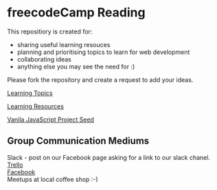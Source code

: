 # freecodeCamp Reading

This repositiory is created for:
  * sharing useful learning resouces
  * planning and prioritising topics to learn for web development
  * collaborating ideas 
  * anything else you may see the need for :) 

   
Please fork the repository and create a request to add your ideas.  

[Learning Topics](https://github.com/ashB100/freecode-camp-reading/blob/master/topics.md)  
  
[Learning Resources](https://github.com/ashB100/freecode-camp-reading/blob/master/learning-resources.md)

[Vanila JavaScript Project Seed](https://github.com/ashB100/fcc-project-seed-vanillajs)

## Group Communication Mediums
Slack - post on our Facebook page asking for a link to our slack chanel.
[Trello](https://trello.com/b/iR6e0Ro9/freecodecamp-reading-group)  
[Facebook](https://www.facebook.com/groups/free.code.camp.reading)  
Meetups at local coffee shop :-)

